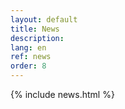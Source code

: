 ```yaml
---
layout: default
title: News
description: 
lang: en
ref: news
order: 8
---
```


<main class="container my-5" markdown="1">
    {% include news.html %}
</main>
